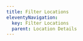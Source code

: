 ```yaml
---
title: Filter Locations
eleventyNavigation:
  key: Filter Locations
  parent: Location Details
---
```

